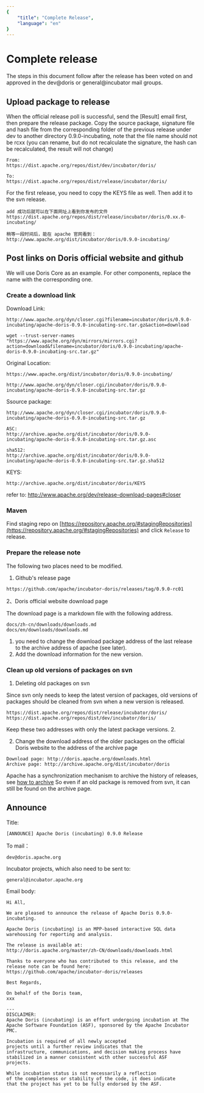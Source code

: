```yaml
---
{
    "title": "Complete Release",
    "language": "en"
}
---
```


<!-- 
Licensed to the Apache Software Foundation (ASF) under one
or more contributor license agreements.  See the NOTICE file
distributed with this work for additional information
regarding copyright ownership.  The ASF licenses this file
to you under the Apache License, Version 2.0 (the
"License"); you may not use this file except in compliance
with the License.  You may obtain a copy of the License at

  http://www.apache.org/licenses/LICENSE-2.0

Unless required by applicable law or agreed to in writing,
software distributed under the License is distributed on an
"AS IS" BASIS, WITHOUT WARRANTIES OR CONDITIONS OF ANY
KIND, either express or implied.  See the License for the
specific language governing permissions and limitations
under the License.
-->

# Complete release

The steps in this document follow after the release has been voted on and approved in the dev@doris or general@incubator mail groups.

## Upload package to release

When the official release poll is successful, send the [Result] email first, then prepare the release package.
Copy the source package, signature file and hash file from the corresponding folder of the previous release under dev to another directory 0.9.0-incubating, note that the file name should not be rcxx (you can rename, but do not recalculate the signature, the hash can be recalculated, the result will not change)

```
From:
https://dist.apache.org/repos/dist/dev/incubator/doris/

To:
https://dist.apache.org/repos/dist/release/incubator/doris/
```

For the first release, you need to copy the KEYS file as well. Then add it to the svn release.

```
add 成功后就可以在下面网址上看到你发布的文件
https://dist.apache.org/repos/dist/release/incubator/doris/0.xx.0-incubating/

稍等一段时间后，能在 apache 官网看到：
http://www.apache.org/dist/incubator/doris/0.9.0-incubating/
```

## Post links on Doris official website and github

We will use Doris Core as an example. For other components, replace the name with the corresponding one.

### Create a download link

Download Link:

```
http://www.apache.org/dyn/closer.cgi?filename=incubator/doris/0.9.0-incubating/apache-doris-0.9.0-incubating-src.tar.gz&action=download

wget --trust-server-names "https://www.apache.org/dyn/mirrors/mirrors.cgi?action=download&filename=incubator/doris/0.9.0-incubating/apache-doris-0.9.0-incubating-src.tar.gz"
```

Original Location:

```
https://www.apache.org/dist/incubator/doris/0.9.0-incubating/

http://www.apache.org/dyn/closer.cgi/incubator/doris/0.9.0-incubating/apache-doris-0.9.0-incubating-src.tar.gz
```

Ssource package:

```
http://www.apache.org/dyn/closer.cgi/incubator/doris/0.9.0-incubating/apache-doris-0.9.0-incubating-src.tar.gz

ASC:
http://archive.apache.org/dist/incubator/doris/0.9.0-incubating/apache-doris-0.9.0-incubating-src.tar.gz.asc

sha512:
http://archive.apache.org/dist/incubator/doris/0.9.0-incubating/apache-doris-0.9.0-incubating-src.tar.gz.sha512
```

KEYS:

```
http://archive.apache.org/dist/incubator/doris/KEYS
```

refer to: <http://www.apache.org/dev/release-download-pages#closer>

### Maven

Find staging repo on [https://repository.apache.org/#stagingRepositories](https://repository.apache.org/#stagingRepositories) and click `Release` to release.

### Prepare the release note

The following two places need to be modified.

1. Github's release page

```
https://github.com/apache/incubator-doris/releases/tag/0.9.0-rc01
```

2、Doris official website download page

The download page is a markdown file with the following address.

```
docs/zh-cn/downloads/downloads.md
docs/en/downloads/downloads.md
```

1. you need to change the download package address of the last release to the archive address of apache (see later).
2. Add the download information for the new version.

### Clean up old versions of packages on svn

1. Deleting old packages on svn

Since svn only needs to keep the latest version of packages, old versions of packages should be cleaned from svn when a new version is released.

```
https://dist.apache.org/repos/dist/release/incubator/doris/
https://dist.apache.org/repos/dist/dev/incubator/doris/
```

Keep these two addresses with only the latest package versions. 2.

2. Change the download address of the older packages on the official Doris website to the address of the archive page 

```
Download page: http://doris.apache.org/downloads.html
Archive page: http://archive.apache.org/dist/incubator/doris
```

Apache has a synchronization mechanism to archive the history of releases, see [how to archive](https://www.apache.org/legal/release-policy.html#how-to-archive)
So even if an old package is removed from svn, it can still be found on the archive page.

## Announce

Title:

```
[ANNOUNCE] Apache Doris (incubating) 0.9.0 Release
```

To mail：

```
dev@doris.apache.org
```

Incubator projects, which also need to be sent to:

```
general@incubator.apache.org
```

Email body:

```
Hi All,

We are pleased to announce the release of Apache Doris 0.9.0-incubating.

Apache Doris (incubating) is an MPP-based interactive SQL data warehousing for reporting and analysis.

The release is available at:
http://doris.apache.org/master/zh-CN/downloads/downloads.html

Thanks to everyone who has contributed to this release, and the release note can be found here:
https://github.com/apache/incubator-doris/releases

Best Regards,

On behalf of the Doris team,
xxx

---
DISCLAIMER: 
Apache Doris (incubating) is an effort undergoing incubation at The
Apache Software Foundation (ASF), sponsored by the Apache Incubator PMC.

Incubation is required of all newly accepted
projects until a further review indicates that the
infrastructure, communications, and decision making process have
stabilized in a manner consistent with other successful ASF
projects.

While incubation status is not necessarily a reflection
of the completeness or stability of the code, it does indicate
that the project has yet to be fully endorsed by the ASF.
```



